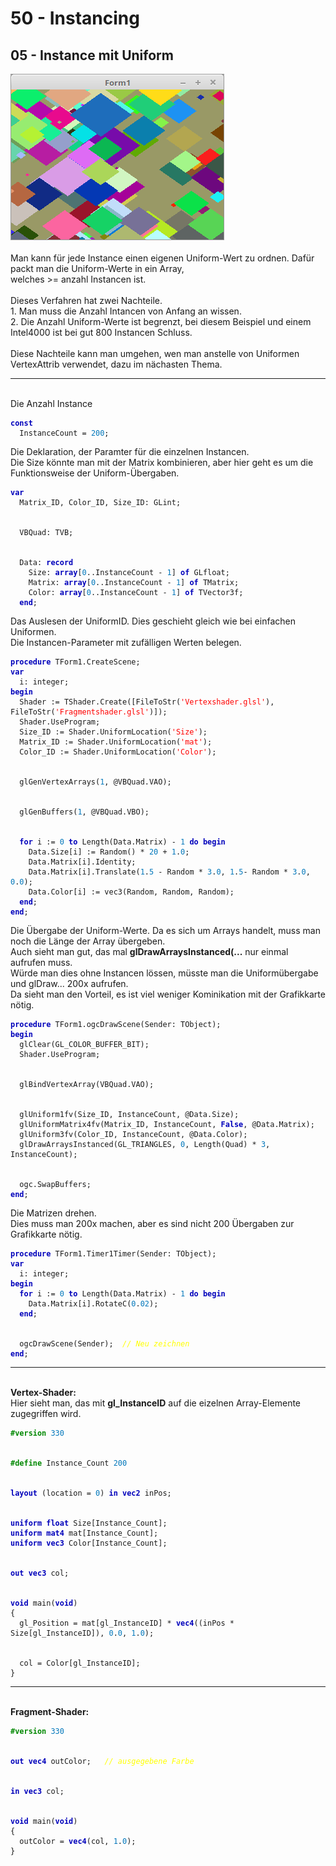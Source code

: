 <html>
    <b><h1>50 - Instancing</h1></b>
    <b><h2>05 - Instance mit Uniform</h2></b>
<img src="image.png" alt="Selfhtml"><br><br>
Man kann für jede Instance einen eigenen Uniform-Wert zu ordnen. Dafür packt man die Uniform-Werte in ein Array,<br>
welches >= anzahl Instancen ist.<br>
<br>
Dieses Verfahren hat zwei Nachteile.<br>
1. Man muss die Anzahl Intancen von Anfang an wissen.<br>
2. Die Anzahl Uniform-Werte ist begrenzt, bei diesem Beispiel und einem Intel4000 ist bei gut 800 Instancen Schluss.<br>
<br>
Diese Nachteile kann man umgehen, wen man anstelle von Uniformen VertexAttrib verwendet, dazu im nächasten Thema.<br>
<hr><br>
Die Anzahl Instance<br>
<pre><code><b><font color="0000BB">const</font></b>
  InstanceCount = <font color="#0077BB">200</font>;</code></pre>
Die Deklaration, der Paramter für die einzelnen Instancen.<br>
Die Size könnte man mit der Matrix kombinieren, aber hier geht es um die Funktionsweise der Uniform-Übergaben.<br>
<pre><code><b><font color="0000BB">var</font></b>
  Matrix_ID, Color_ID, Size_ID: GLint;
<br>
  VBQuad: TVB;
<br>
  Data: <b><font color="0000BB">record</font></b>
    Size: <b><font color="0000BB">array</font></b>[<font color="#0077BB">0</font>..InstanceCount - <font color="#0077BB">1</font>] <b><font color="0000BB">of</font></b> GLfloat;
    Matrix: <b><font color="0000BB">array</font></b>[<font color="#0077BB">0</font>..InstanceCount - <font color="#0077BB">1</font>] <b><font color="0000BB">of</font></b> TMatrix;
    Color: <b><font color="0000BB">array</font></b>[<font color="#0077BB">0</font>..InstanceCount - <font color="#0077BB">1</font>] <b><font color="0000BB">of</font></b> TVector3f;
  <b><font color="0000BB">end</font></b>;</code></pre>
Das Auslesen der UniformID. Dies geschieht gleich wie bei einfachen Uniformen.<br>
Die Instancen-Parameter mit zufälligen Werten belegen.<br>
<pre><code><b><font color="0000BB">procedure</font></b> TForm1.CreateScene;
<b><font color="0000BB">var</font></b>
  i: integer;
<b><font color="0000BB">begin</font></b>
  Shader := TShader.Create([FileToStr(<font color="#FF0000">'Vertexshader.glsl'</font>), FileToStr(<font color="#FF0000">'Fragmentshader.glsl'</font>)]);
  Shader.UseProgram;
  Size_ID := Shader.UniformLocation(<font color="#FF0000">'Size'</font>);
  Matrix_ID := Shader.UniformLocation(<font color="#FF0000">'mat'</font>);
  Color_ID := Shader.UniformLocation(<font color="#FF0000">'Color'</font>);
<br>
  glGenVertexArrays(<font color="#0077BB">1</font>, @VBQuad.VAO);
<br>
  glGenBuffers(<font color="#0077BB">1</font>, @VBQuad.VBO);
<br>
  <b><font color="0000BB">for</font></b> i := <font color="#0077BB">0</font> <b><font color="0000BB">to</font></b> Length(Data.Matrix) - <font color="#0077BB">1</font> <b><font color="0000BB">do</font></b> <b><font color="0000BB">begin</font></b>
    Data.Size[i] := Random() * <font color="#0077BB">20</font> + <font color="#0077BB">1</font>.<font color="#0077BB">0</font>;
    Data.Matrix[i].Identity;
    Data.Matrix[i].Translate(<font color="#0077BB">1</font>.<font color="#0077BB">5</font> - Random * <font color="#0077BB">3</font>.<font color="#0077BB">0</font>, <font color="#0077BB">1</font>.<font color="#0077BB">5</font>- Random * <font color="#0077BB">3</font>.<font color="#0077BB">0</font>, <font color="#0077BB">0</font>.<font color="#0077BB">0</font>);
    Data.Color[i] := vec3(Random, Random, Random);
  <b><font color="0000BB">end</font></b>;
<b><font color="0000BB">end</font></b>;</code></pre>
Die Übergabe der Uniform-Werte. Da es sich um Arrays handelt, muss man noch die Länge der Array übergeben.<br>
Auch sieht man gut, das mal <b>glDrawArraysInstanced(...</b> nur einmal aufrufen muss.<br>
Würde man dies ohne Instancen lössen, müsste man die Uniformübergabe und glDraw... 200x aufrufen.<br>
Da sieht man den Vorteil, es ist viel weniger Kominikation mit der Grafikkarte nötig.<br>
<pre><code><b><font color="0000BB">procedure</font></b> TForm1.ogcDrawScene(Sender: TObject);
<b><font color="0000BB">begin</font></b>
  glClear(GL_COLOR_BUFFER_BIT);
  Shader.UseProgram;
<br>
  glBindVertexArray(VBQuad.VAO);
<br>
  glUniform1fv(Size_ID, InstanceCount, @Data.Size);
  glUniformMatrix4fv(Matrix_ID, InstanceCount, <b><font color="0000BB">False</font></b>, @Data.Matrix);
  glUniform3fv(Color_ID, InstanceCount, @Data.Color);
  glDrawArraysInstanced(GL_TRIANGLES, <font color="#0077BB">0</font>, Length(Quad) * <font color="#0077BB">3</font>, InstanceCount);
<br>
  ogc.SwapBuffers;
<b><font color="0000BB">end</font></b>;</code></pre>
Die Matrizen drehen.<br>
Dies muss man 200x machen, aber es sind nicht 200 Übergaben zur Grafikkarte nötig.<br>
<pre><code><b><font color="0000BB">procedure</font></b> TForm1.Timer1Timer(Sender: TObject);
<b><font color="0000BB">var</font></b>
  i: integer;
<b><font color="0000BB">begin</font></b>
  <b><font color="0000BB">for</font></b> i := <font color="#0077BB">0</font> <b><font color="0000BB">to</font></b> Length(Data.Matrix) - <font color="#0077BB">1</font> <b><font color="0000BB">do</font></b> <b><font color="0000BB">begin</font></b>
    Data.Matrix[i].RotateC(<font color="#0077BB">0</font>.<font color="#0077BB">02</font>);
  <b><font color="0000BB">end</font></b>;
<br>
  ogcDrawScene(Sender);  <i><font color="#FFFF00">// Neu zeichnen</font></i>
<b><font color="0000BB">end</font></b>;</code></pre>
<hr><br>
<b>Vertex-Shader:</b><br>
Hier sieht man, das mit <b>gl_InstanceID</b> auf die eizelnen Array-Elemente zugegriffen wird.<br>
<pre><code><b><font color="#008800">#version</font></b> <font color="#0077BB">330</font>
<br>
<b><font color="#008800">#define</font></b> Instance_Count <font color="#0077BB">200</font>
<br>
<b><font color="0000BB">layout</font></b> (location = <font color="#0077BB">0</font>) <b><font color="0000BB">in</font></b> <b><font color="0000BB">vec2</font></b> inPos;
<br>
<b><font color="0000BB">uniform</font></b> <b><font color="0000BB">float</font></b> Size[Instance_Count];
<b><font color="0000BB">uniform</font></b> <b><font color="0000BB">mat4</font></b> mat[Instance_Count];
<b><font color="0000BB">uniform</font></b> <b><font color="0000BB">vec3</font></b> Color[Instance_Count];
<br>
<b><font color="0000BB">out</font></b> <b><font color="0000BB">vec3</font></b> col;
<br>
<b><font color="0000BB">void</font></b> main(<b><font color="0000BB">void</font></b>)
{
  gl_Position = mat[gl_InstanceID] * <b><font color="0000BB">vec4</font></b>((inPos * Size[gl_InstanceID]), <font color="#0077BB">0</font>.<font color="#0077BB">0</font>, <font color="#0077BB">1</font>.<font color="#0077BB">0</font>);
<br>
  col = Color[gl_InstanceID];
}
</code></pre>
<hr><br>
<b>Fragment-Shader:</b><br>
<pre><code><b><font color="#008800">#version</font></b> <font color="#0077BB">330</font>
<br>
<b><font color="0000BB">out</font></b> <b><font color="0000BB">vec4</font></b> outColor;   <i><font color="#FFFF00">// ausgegebene Farbe</font></i>
<br>
<b><font color="0000BB">in</font></b> <b><font color="0000BB">vec3</font></b> col;
<br>
<b><font color="0000BB">void</font></b> main(<b><font color="0000BB">void</font></b>)
{
  outColor = <b><font color="0000BB">vec4</font></b>(col, <font color="#0077BB">1</font>.<font color="#0077BB">0</font>);
}
</code></pre>
<br>
</html>
